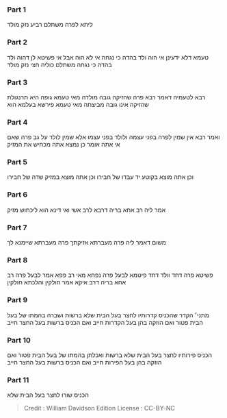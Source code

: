 
### Part 1
ליתא לפרה משתלם רביע נזק מולד

### Part 2
טעמא דלא ידעינן אי הוה ולד בהדה כי נגחה אי לא הוה אבל אי פשיטא לן דהוה ולד בהדה כי נגחה משתלם כוליה חצי נזק מולד

### Part 3
רבא לטעמיה דאמר רבא פרה שהזיקה גובה מולדה מאי טעמא גופה היא תרנגולת שהזיקה אינו גובה מביצתה מאי טעמא פירשא בעלמא הוא

### Part 4
ואמר רבא אין שמין לפרה בפני עצמה ולולד בפני עצמו אלא שמין לולד על גב פרה שאם אי אתה אומר כן נמצא אתה מכחיש את המזיק

### Part 5
וכן אתה מוצא בקוטע יד עבדו של חבירו וכן אתה מוצא במזיק שדה של חבירו

### Part 6
אמר ליה רב אחא בריה דרבא לרב אשי ואי דינא הוא ליכחוש מזיק

### Part 7
משום דאמר ליה פרה מעברתא אזיקתך פרה מעברתא שיימנא לך

### Part 8
פשיטא פרה דחד וולד דחד פיטמא לבעל פרה נפחא מאי רב פפא אמר לבעל פרה רב אחא בריה דרב איקא אמר חולקין והלכתא חולקין

### Part 9
מתני׳ הקדר שהכניס קדרותיו לחצר בעל הבית שלא ברשות ושברה בהמתו של בעל הבית פטור ואם הוזקה בהן בעל הקדרות חייב ואם הכניס ברשות בעל החצר חייב

### Part 10
הכניס פירותיו לחצר בעל הבית שלא ברשות ואכלתן בהמתו של בעל הבית פטור ואם הוזקה בהן בעל הפירות חייב ואם הכניס ברשות בעל החצר חייב

### Part 11
הכניס שורו לחצר בעל הבית שלא

>Credit : William Davidson Edition
>License : CC-BY-NC